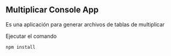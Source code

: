 
## Multiplicar Console App

Es una aplicación para generar archivos de tablas de multiplicar

Ejecutar el comando

```
npm install
```